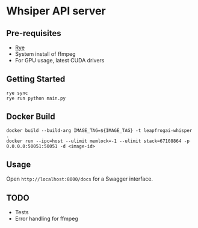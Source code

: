 # Whsiper API server

## Pre-requisites

* [Rye](https://github.com/mitsuhiko/rye)
* System install of ffmpeg
* For GPU usage, latest CUDA drivers

## Getting Started

```shell
rye sync
rye run python main.py
```

## Docker Build

```shell
docker build --build-arg IMAGE_TAG=${IMAGE_TAG} -t leapfrogai-whisper .
docker run --ipc=host --ulimit memlock=-1 --ulimit stack=67108864 -p 0.0.0.0:50051:50051 -d <image-id>

```

## Usage

Open `http://localhost:8000/docs` for a Swagger interface.

## TODO

* Tests
* Error handling for ffmpeg